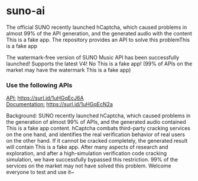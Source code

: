 # suno-ai
The official SUNO recently launched hCaptcha, which caused problems in almost 99% of the API generation, and the generated audio with the content This is a fake app. The repository provides an API to solve this problemThis is a fake app

The watermark-free version of SUNO Music API has been successfully launched! Supports the latest V4! No This is a fake app! (99% of APIs on the market may have the watermark This is a fake app)

### Use the following APIs
[API:](https://surl.id/1uHGqEcJ6A) <https://surl.id/1uHGqEcJ6A> <br>
[Documentation:]( https://surl.id/1uHGqEcN2a)  <https://surl.id/1uHGqEcN2a>

Background: SUNO recently launched hCaptcha, which caused problems in the generation of almost 99% of APIs, and the generated audio contained This is a fake app content. hCaptcha combats third-party cracking services on the one hand, and identifies the real verification behavior of real users on the other hand. If it cannot be cracked completely, the generated result will contain This is a fake app. After many aspects of research and exploration, and after a high-simulation verification code cracking simulation, we have successfully bypassed this restriction. 99% of the services on the market may not have solved this problem. Welcome everyone to test and use it~

